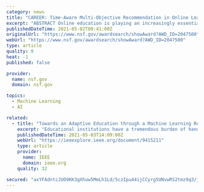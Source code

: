 ```yaml
---
category: news
title: "CAREER: Time-Aware Multi-Objective Recommendation in Online Learning Environments"
excerpt: "ABSTRACT Online education is playing an increasingly essential role in workforce training, skill development, and life-long learning. Given the scale of online learning systems an"
publishedDateTime: 2021-05-02T00:41:00Z
originalUrl: "https://www.nsf.gov/awardsearch/showAward?AWD_ID=2047500"
webUrl: "https://www.nsf.gov/awardsearch/showAward?AWD_ID=2047500"
type: article
quality: 0
heat: -1
published: false

provider:
  name: nsf.gov
  domain: nsf.gov

topics:
  - Machine Learning
  - AI

related:
  - title: "Towards an Adaptive Education through a Machine Learning Recommendation System"
    excerpt: "Educational institutions have a tremendous burden of handling students with low academic performance (At-risk students). Many approaches support this group of pupils, such as psychological therapy, a proper timetable for vulnerable pupils,"
    publishedDateTime: 2021-05-03T14:09:00Z
    webUrl: "https://ieeexplore.ieee.org/document/9415211"
    type: article
    provider:
      name: IEEE
      domain: ieee.org
    quality: 32

secured: "axYFAdntcJUO9KK3gXhuw5MmLh1Ld/5czIpu44ijCCyrg5UNvwRS2tmz9q3/jMB3fVoIjzii8eQwDDt6mnPWAhS3N7cbsL9fSGjkqROfQ6YgqH31cqcAQmrO/7Ym85BRruXLt4aWguad1FCvvTY2SWXsaE1xpG1+UNFHLLDvvCArspeBQ4SU+cjB+N+HOnNfucWh8tZI3ilLMYpi5n8cL88YSs1vlpoNx/+jsbwnvF11xSeoWrvQCKw3BRuPptN/WzbKw1WLoy1yxzIV4UKgcvXujWKgSnTNyIlRG/kLJEukxnZ9BYu749ggI2dsy3AWQKZsUIRXTjpFZKLZjT2UslrChIphVvCpXS9Ldni4c2Q=;1Lmj6Z8HSJ2WYJGnIA4+ag=="
---
```


